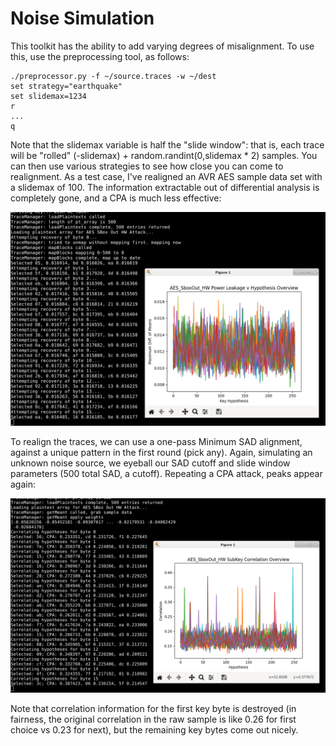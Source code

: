 # Noise Simulation

This toolkit has the ability to add varying degrees of misalignment. To use this, use the preprocessing tool, as follows:

    ./preprocessor.py -f ~/source.traces -w ~/dest
    set strategy="earthquake"
    set slidemax=1234
    r
    ...
    q

Note that the slidemax variable is half the "slide window": that is, each trace will be "rolled" (-slidemax) + random.randint(0,slidemax * 2) samples. You can then use various strategies to see how close you can come to realignment. As a test case, I've realigned an AVR AES sample data set with a slidemax of 100. The information extractable out of differential analysis is completely gone, and a CPA is much less effective:

![cpa misaligned](imgs/cpa-misaligned.png)

To realign the traces, we can use a one-pass Minimum SAD alignment, against a unique pattern in the first round (pick any). Again, simulating an unknown noise source, we eyeball our SAD cutoff and slide window parameters (500 total SAD, a cutoff). Repeating a CPA attack, peaks appear again:

![cpa realigned](imgs/cpa-realigned.png)

Note that correlation information for the first key byte is destroyed (in fairness, the original correlation in the raw sample is like 0.26 for first choice vs 0.23 for next), but the remaining key bytes come out nicely.
 
